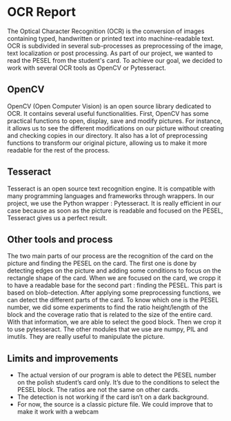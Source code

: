 # OCR Report
The Optical Character Recognition (OCR) is the conversion of images containing typed, handwritten or printed text into machine-readable text. OCR is subdivided in several sub-processes as preprocessing of the image, text localization or post processing.
As part of our project, we wanted to read the PESEL from the student's card. To achieve our goal, we decided to work with several OCR tools as OpenCV or Pytesseract.

## OpenCV

OpenCV (Open Computer Vision) is an open source library dedicated to OCR. It contains several useful functionalities. First, OpenCV has some practical functions to open, display, save and modify pictures. For instance, it allows us to see the different modifications on our picture without creating and checking copies in our directory. It also has a lot of preprocessing functions to transform our original picture, allowing us to make it more readable for the rest of the process.

## Tesseract

Tesseract is an open source text recognition engine. It is compatible with many programming languages and frameworks through wrappers. In our project, we use the Python wrapper : Pytesseract. 
It is really efficient in our case because as soon as the picture is readable and focused on the PESEL, Tesseract gives us a perfect result. 

## Other tools and process

The two main parts of our process are the recognition of the card on the picture and finding the PESEL on the card. 
The first one is done by detecting edges on the picture and adding some conditions to focus on the rectangle shape of the card. When we are focused on the card, we cropp it to have a readable base for the second part : finding the PESEL.
This part is based on blob-detection. After applying some preprocessing functions, we can detect the different parts of the card. To know which one is the PESEL number, we did some experiments to find the ratio height/length of the block and the coverage ratio that is related to the size of the entire card. With that information, we are able to select the good block. Then we crop it to use pytesseract.
The other modules that we use are numpy, PIL and imutils. They are really useful to manipulate the picture.

## Limits and improvements

- The actual version of our program is able to detect the PESEL number on the polish student’s card only. It’s due to the conditions to select the PESEL block. The ratios are not the same on other cards.
- The detection is not working if the card isn’t on a dark background.
- For now, the source is a classic picture file. We could improve that to make it work with a webcam
